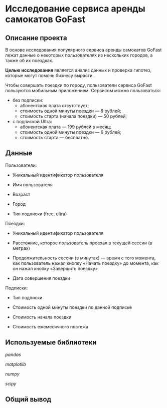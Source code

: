# Исследование сервиса аренды самокатов GoFast

## Описание проекта

В основе исследования популярного сервиса аренды самокатов GoFast лежат данные о некоторых пользователях из нескольких городов, а также об их поездках. 

**Целью исследования** является анализ данных и проверка гипотез, которые могут помочь бизнесу вырасти.
    
Чтобы совершать поездки по городу, пользователи сервиса GoFast пользуются мобильным приложением. Сервисом можно пользоваться:
- без подписки:
  - абонентская плата отсутствует;
  - стоимость одной минуты поездки — 8 рублей;
  - стоимость старта (начала поездки) — 50 рублей;
- с подпиской Ultra:
  - абонентская плата — 199 рублей в месяц;
  - стоимость одной минуты поездки — 6 рублей;
  - стоимость старта — бесплатно.
 
## Данные

Пользователи: 

- Уникальный идентификатор пользователя

- Имя пользователя

- Возраст

- Город

- Тип подписки (free, ultra)

Поездки:

- Уникальный идентификатор пользователя

- Расстояние, которое пользователь проехал в текущей сессии (в метрах)

- Продолжительность сессии (в минутах) — время с того момента, как пользователь нажал кнопку «Начать поездку» до момента, как он нажал кнопку «Завершить поездку»

- Дата совершения поездки

Подписки:

- Тип подписки

- Стоимость одной минуты поездки по данной подписке

- Стоимость начала поездки

- Стоимость ежемесячного платежа

## Используемые библиотеки

*pandas*

*matplotlib*

*numpy*

*scipy*

## Общий вывод
